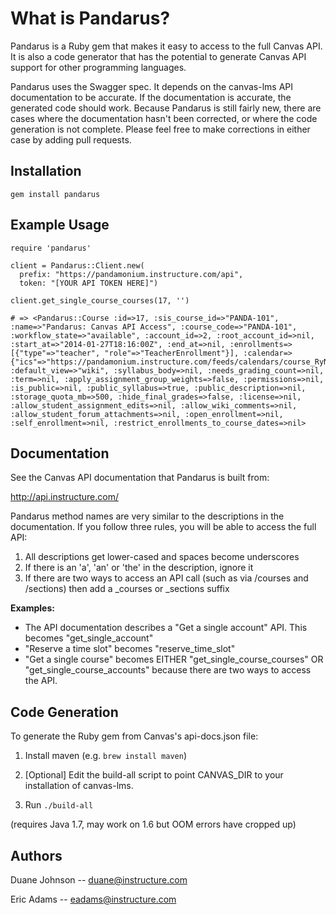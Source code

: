 What is Pandarus?
=================

Pandarus is a Ruby gem that makes it easy to access to the full Canvas API. It is also a code generator that has the potential to generate Canvas API support for other programming languages.

Pandarus uses the Swagger spec. It depends on the canvas-lms API documentation to be accurate. If the documentation is accurate, the generated code should work. Because Pandarus is still fairly new, there are cases where the documentation hasn't been corrected, or where the code generation is not complete. Please feel free to make corrections in either case by adding pull requests.

Installation
------------

```
gem install pandarus
```

Example Usage
-------------

```
require 'pandarus'

client = Pandarus::Client.new(
  prefix: "https://pandamonium.instructure.com/api",
  token: "[YOUR API TOKEN HERE]")

client.get_single_course_courses(17, '')

# => <Pandarus::Course :id=>17, :sis_course_id=>"PANDA-101", :name=>"Pandarus: Canvas API Access", :course_code=>"PANDA-101", :workflow_state=>"available", :account_id=>2, :root_account_id=>nil, :start_at=>"2014-01-27T18:16:00Z", :end_at=>nil, :enrollments=>[{"type"=>"teacher", "role"=>"TeacherEnrollment"}], :calendar=>{"ics"=>"https://pandamonium.instructure.com/feeds/calendars/course_RyNBDB2Rtt5rxd9koFq3QbAxx1AqCimyN6xWYEmW.ics"}, :default_view=>"wiki", :syllabus_body=>nil, :needs_grading_count=>nil, :term=>nil, :apply_assignment_group_weights=>false, :permissions=>nil, :is_public=>nil, :public_syllabus=>true, :public_description=>nil, :storage_quota_mb=>500, :hide_final_grades=>false, :license=>nil, :allow_student_assignment_edits=>nil, :allow_wiki_comments=>nil, :allow_student_forum_attachments=>nil, :open_enrollment=>nil, :self_enrollment=>nil, :restrict_enrollments_to_course_dates=>nil>
```


Documentation
-------------

See the Canvas API documentation that Pandarus is built from:

http://api.instructure.com/

Pandarus method names are very similar to the descriptions in the documentation. If you follow three rules, you will be able to access the full API:

1. All descriptions get lower-cased and spaces become underscores
2. If there is an 'a', 'an' or 'the' in the description, ignore it
3. If there are two ways to access an API call (such as via /courses and /sections) then add a _courses or _sections suffix

**Examples:**

- The API documentation describes a "Get a single account" API. This becomes "get_single_account"
- "Reserve a time slot" becomes "reserve_time_slot"
- "Get a single course" becomes EITHER "get_single_course_courses" OR "get_single_course_accounts" because there are two ways to access the API.

Code Generation
---------------

To generate the Ruby gem from Canvas's api-docs.json file:

1. Install maven (e.g. ```brew install maven```)

2. [Optional] Edit the build-all script to point CANVAS_DIR to your installation of canvas-lms.

3. Run ```./build-all```

(requires Java 1.7, may work on 1.6 but OOM errors have cropped up)

Authors
-------

Duane Johnson -- duane@instructure.com

Eric Adams -- eadams@instructure.com

